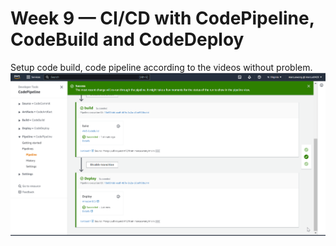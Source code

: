 # Week 9 — CI/CD with CodePipeline, CodeBuild and CodeDeploy
Setup code build, code pipeline according to the videos without problem.
![week9](./assets/week9.png)
